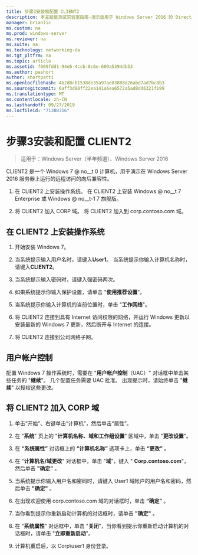 ```yaml
---
title: 步骤3安装和配置 CLIENT2
description: 本主题是测试实验室指南-演示适用于 Windows Server 2016 的 DirectAccess 多站点部署的一部分
manager: brianlic
ms.custom: na
ms.prod: windows-server
ms.reviewer: na
ms.suite: na
ms.technology: networking-da
ms.tgt_pltfrm: na
ms.topic: article
ms.assetid: f009fdd1-94e6-4ccb-8c6e-609a5394db53
ms.author: pashort
author: shortpatti
ms.openlocfilehash: 4b2d8cb1538de35a97ae83888d26abd7ad7bc8b3
ms.sourcegitcommit: 6aff3d88ff22ea141a6ea6572a5ad8dd6321f199
ms.translationtype: MT
ms.contentlocale: zh-CN
ms.lasthandoff: 09/27/2019
ms.locfileid: "71388316"
---
```

# <a name="step-3-install-and-configure-client2"></a>步骤3安装和配置 CLIENT2

>适用于：Windows Server（半年频道）、Windows Server 2016

CLIENT2 是一个 Windows 7 @ no__t 0 计算机，用于演示在 Windows Server 2016 服务器上运行的远程访问的向后兼容性。  
  
1. 在 CLIENT2 上安装操作系统。 在 CLIENT2 上安装 Windows @ no__t 7 Enterprise 或 Windows @ no__t-1 7 旗舰版。  
  
2. 将 CLIENT2 加入 CORP 域。 将 CLIENT2 加入到 corp.contoso.com 域。  
  
## <a name="to-install-the-operating-system-on-client2"></a>在 CLIENT2 上安装操作系统  
  
1.  开始安装 Windows 7。  
  
2.  当系统提示输入用户名时，请键入**User1**。 当系统提示你输入计算机名称时，请键入**CLIENT2**。  
  
3.  当系统提示输入密码时，请键入强密码两次。  
  
4.  如果系统提示你输入保护设置，请单击 "**使用推荐设置**"。  
  
5.  当系统提示你输入计算机的当前位置时，单击 "**工作网络**"。  
  
6.  将 CLIENT2 连接到具有 Internet 访问权限的网络，并运行 Windows 更新以安装最新的 Windows 7 更新，然后断开与 Internet 的连接。  
  
7.  将 CLIENT2 连接到公司网络子网。  
  
## <a name="user-account-control"></a>用户帐户控制  
配置 Windows 7 操作系统时，需要在 "**用户帐户控制**（UAC）" 对话框中单击某些任务的 "**继续**"。 几个配置任务需要 UAC 批准。 出现提示时，请始终单击 "**继续**" 以授权这些更改。  
  
## <a name="to-join-client2-to-the-corp-domain"></a>将 CLIENT2 加入 CORP 域  
  
1.  单击“开始”、右键单击“计算机”，然后单击“属性”。  
  
2.  在 "**系统**" 页上的 "**计算机名称、域和工作组设置**" 区域中，单击 "**更改设置**"。  
  
3.  在 **“系统属性”** 对话框上的 **“计算机名称”** 选项卡上，单击 **“更改”** 。  
  
4.  在 "**计算机名/域更改**" 对话框中，单击 "**域**"，键入 " **Corp.contoso.com**"，然后单击 **"确定"** 。  
  
5.  当系统提示你输入用户名和密码时，请键入 User1 域帐户的用户名和密码，然后单击 **"确定"** 。  
  
6.  在出现欢迎使用 corp.contoso.com 域的对话框时，单击 **“确定”** 。  
  
7.  当你看到提示你重新启动计算机的对话框时，请单击 **"确定"** 。  
  
8.  在 "**系统属性**" 对话框中，单击 "**关闭**"，当你看到提示你重新启动计算机的对话框时，请单击 "**立即重新启动**"。  
  
9. 计算机重启后，以 Corp\user1 身份登录。
